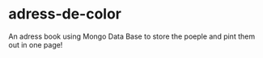 adress-de-color
===============
An adress book using Mongo Data Base to store the poeple and pint them out in one page!
